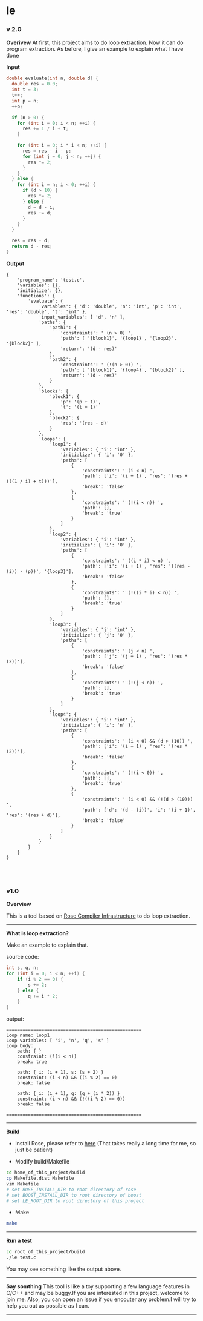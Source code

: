 # le

### v 2.0
**Overivew**
At first, this project aims to do loop extraction. Now it can do program extraction.
As before, I give an example to explain what I have done

**Input**
```C
double evaluate(int n, double d) {
  double res = 0.0;
  int t = 3;
  t++;
  int p = n;
  ++p;

  if (n > 0) {
    for (int i = 0; i < n; ++i) {
      res += 1 / i + t;
    }

    for (int i = 0; i * i < n; ++i) {
      res = res - i - p;
      for (int j = 0; j < n; ++j) {
        res *= 2;
      }
    }
  } else {
    for (int i = n; i < 0; ++i) {
      if (d > 10) {
        res *= 2;
      } else {
        d = d - i;
        res += d;
      }
    }
  }

  res = res - d;
  return d - res;
}

```
**Output**
```
{
    'program_name': 'test.c',
    'variables': {},
    'initialize': {},
    'functions': {
        'evaluate': {
            'variables': { 'd': 'double', 'n': 'int', 'p': 'int', 'res': 'double', 't': 'int' },
            'input_variables': [ 'd', 'n' ],
            'paths': {
                'path1': {
                    'constraints': ' (n > 0) ',
                    'path': [ '{block1}', '{loop1}', '{loop2}', '{block2}' ],
                    'return': '(d - res)'
                },
                'path2': {
                    'constraints': ' (!(n > 0)) ',
                    'path': [ '{block1}', '{loop4}', '{block2}' ],
                    'return': '(d - res)'
                }
            },
            'blocks': {
                'block1': {
                    'p': '(p + 1)',
                    't': '(t + 1)'
                },
                'block2': {
                    'res': '(res - d)'
                }
            },
            'loops': {
                'loop1': {
                    'variables': { 'i': 'int' },
                    'initialize': { 'i': '0' },
                    'paths': [
                        {
                            'constraints': ' (i < n) ',
                            'path': ['i': '(i + 1)', 'res': '(res + (((1 / i) + t)))'],
                            'break': 'false'
                        },
                        {
                            'constraints': ' (!(i < n)) ',
                            'path': [],
                            'break': 'true'
                        }
                    ]
                },
                'loop2': {
                    'variables': { 'i': 'int' },
                    'initialize': { 'i': '0' },
                    'paths': [
                        {
                            'constraints': ' ((i * i) < n) ',
                            'path': ['i': '(i + 1)', 'res': '((res - (i)) - (p))', '{loop3}'],
                            'break': 'false'
                        },
                        {
                            'constraints': ' (!((i * i) < n)) ',
                            'path': [],
                            'break': 'true'
                        }
                    ]
                },
                'loop3': {
                    'variables': { 'j': 'int' },
                    'initialize': { 'j': '0' },
                    'paths': [
                        {
                            'constraints': ' (j < n) ',
                            'path': ['j': '(j + 1)', 'res': '(res * (2))'],
                            'break': 'false'
                        },
                        {
                            'constraints': ' (!(j < n)) ',
                            'path': [],
                            'break': 'true'
                        }
                    ]
                },
                'loop4': {
                    'variables': { 'i': 'int' },
                    'initialize': { 'i': 'n' },
                    'paths': [
                        {
                            'constraints': ' (i < 0) && (d > (10)) ',
                            'path': ['i': '(i + 1)', 'res': '(res * (2))'],
                            'break': 'false'
                        },
                        {
                            'constraints': ' (!(i < 0)) ',
                            'path': [],
                            'break': 'true'
                        },
                        {
                            'constraints': ' (i < 0) && (!(d > (10))) ',
                            'path': ['d': '(d - (i))', 'i': '(i + 1)', 'res': '(res + d)'],
                            'break': 'false'
                        }
                    ]
                }
            }
        }
    }
}

```

<br/>
<br/>

### v1.0
**Overview**

This is a tool based on [Rose Compiler Infrastructure](http://rosecompiler.org/)  to do loop extraction.

***
**What is loop extraction?**

Make an example to explain that.

source code:

```C++
int s, q, n;
for (int i = 0; i < n; ++i) {
	if (i % 2 == 0) {
		s += 2;
	} else {
		q += i * 2;
	}
}

```

output:

```
==================================================
Loop name: loop1
Loop variables: [ 'i', 'n', 'q', 's' ]
Loop body:
    path: { }
    constraint: (!(i < n))
    break: true

    path: { i: (i + 1), s: (s + 2) }
    constraint: (i < n) && ((i % 2) == 0)
    break: false

    path: { i: (i + 1), q: (q + (i * 2)) }
    constraint: (i < n) && (!((i % 2) == 0))
    break: false

==================================================

```

***

**Build**

* Install Rose, please refer to [here](http://rosecompiler.org/ROSE_HTML_Reference/installation.html) (That takes really a long time for me, so just be patient)

* Modify build/Makefile

```bash
cd home_of_this_project/build
cp Makefile.dist Makefile
vim Makefile
# set ROSE_INSTALL_DIR to root directory of rose 
# set BOOST_INSTALL_DIR to root directory of boost
# set LE_ROOT_DIR to root directory of this project
```
	
* Make
```bash
make
```
***

**Run a test**

```bash
cd root_of_this_project/build
./le test.c
```

You may see something like the output above.

***


**Say somthing**
This tool is like a toy supporting a few language features in C/C++ and may be buggy.If you are interested in this project, welcome to join me.
Also, you can open an issue if you encouter any problem.I will try to help you out as possible as I can.

***
